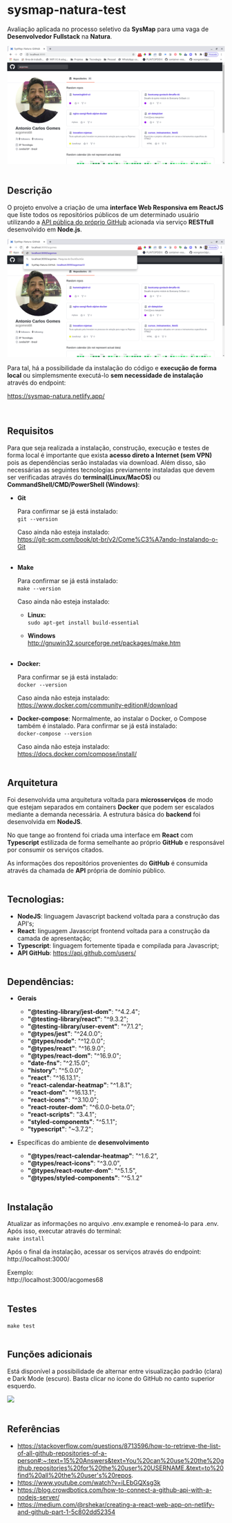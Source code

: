 # sysmap-natura-test
Avaliação aplicada no processo seletivo da **SysMap** para uma vaga de **Desenvolvedor Fullstack** na **Natura**.

![](public/busca-barra-pesquisa.png)
<br /><br />

## Descrição
O projeto envolve a criação de uma **interface Web Responsiva em ReactJS** que liste todos os repositórios públicos de um determinado usuário utilizando a [API pública do próprio GitHub](https://docs.github.com/en/rest) acionada via serviço **RESTfull** desenvolvido em **Node.js**.

![](public/busca-barra-endereco.png)

Para tal, há a possibilidade da instalação do código e **execução de forma local** ou simplemsmente executá-lo **sem necessidade de instalação** através do endpoint:

https://sysmap-natura.netlify.app/

<br />

## Requisitos
Para que seja realizada a instalação, construção, execução e testes de forma local é importante que exista **acesso direto a Internet (sem VPN)** pois as dependências serão instaladas via download. Além disso, são necessárias as seguintes tecnologias previamente instaladas que devem ser verificadas através do **terminal(Linux/MacOS)** ou **CommandShell/CMD/PowerShell (Windows)**:

- **Git**

    Para confirmar se já está instalado:<br />
```git --version```

    Caso ainda não esteja instalado:<br />
https://git-scm.com/book/pt-br/v2/Come%C3%A7ando-Instalando-o-Git
<br /><br />

- **Make**

    Para confirmar se já está instalado:<br />
    ```make --version```

    Caso ainda não esteja instalado:<br />

    - **Linux:**<br />
```sudo apt-get install build-essential```

    - **Windows**<br />
http://gnuwin32.sourceforge.net/packages/make.htm
<br /><br />

- **Docker:**

    Para confirmar se já está instalado:<br />
```docker --version```

    Caso ainda não esteja instalado:<br />
https://www.docker.com/community-edition#/download


- **Docker-compose**:
Normalmente, ao instalar o Docker, o Compose também é instalado. Para confirmar se já está instalado:<br />
```docker-compose --version```

    Caso ainda não esteja instalado:<br />
https://docs.docker.com/compose/install/
<br /><br />

## Arquitetura
Foi desenvolvida uma arquitetura voltada para **microsserviços** de modo que estejam separados em containers **Docker** que podem ser escalados mediante a demanda necessária. A estrutura básica do **backend** foi desenvolvida em **NodeJS**.

No que tange ao frontend foi criada uma interface em **React** com **Typescript** estilizada de forma semelhante ao próprio **GitHub** e responsável por consumir os serviços citados.

As informações dos repositórios provenientes do **GitHub** é consumida através da chamada de **API** própria de domínio público.
<br /><br />

## Tecnologias:
- **NodeJS**: linguagem Javascript backend voltada para a construção das API's;
- **React**: linguagem Javascript frontend voltada para a construção da camada de apresentação;
- **Typescript**: linguagem fortemente tipada e compilada para Javascript;
- **API GitHub**: https://api.github.com/users/
<br /><br />

## Dependências:
- **Gerais**
    - **"@testing-library/jest-dom"**: "^4.2.4";
    - **"@testing-library/react"**: "^9.3.2";
    - **"@testing-library/user-event"**: "^7.1.2";
    - **"@types/jest"**: "^24.0.0";
    - **"@types/node"**: "^12.0.0";
    - **"@types/react"**: "^16.9.0";
    - **"@types/react-dom"**: "^16.9.0";
    - **"date-fns"**: "^2.15.0";
    - **"history"**: "^5.0.0";
    - **"react"**: "^16.13.1";
    - **"react-calendar-heatmap"**: "^1.8.1";
    - **"react-dom"**: "^16.13.1";
    - **"react-icons"**: "^3.10.0";
    - **"react-router-dom"**: "^6.0.0-beta.0";
    - **"react-scripts"**: "3.4.1";
    - **"styled-components"**: "^5.1.1";
    - **"typescript"**: "~3.7.2";

- Específicas do ambiente de **desenvolvimento**
    - **"@types/react-calendar-heatmap"**: "^1.6.2",
    - **"@types/react-icons"**: "^3.0.0",
    - **"@types/react-router-dom"**: "^5.1.5",
    - **"@types/styled-components"**: "^5.1.2"
<br /><br />

## Instalação

Atualizar as informações no arquivo .env.example e renomeá-lo para .env. Após isso, executar através do terminal:<br />
```make install```<br />

Após o final da instalação, acessar os serviços através do endpoint:<br />
http://localhost:3000/

Exemplo:<br />
http://localhost:3000/acgomes68
<br /><br />

## Testes
```make test```
<br /><br />

## Funções adicionais
Está disponível a possibilidade de alternar entre visualização padrão (clara) e Dark Mode (escuro). Basta clicar no ícone do GitHub no canto superior esquerdo.

![](public/dark-mode.png)
<br /><br />


## Referências
- https://stackoverflow.com/questions/8713596/how-to-retrieve-the-list-of-all-github-repositories-of-a-person#:~:text=15%20Answers&text=You%20can%20use%20the%20github,repositories%20for%20the%20user%20USERNAME.&text=to%20find%20all%20the%20user's%20repos.
- https://www.youtube.com/watch?v=iLEbGQXsg3k
- https://blog.crowdbotics.com/how-to-connect-a-github-api-with-a-nodejs-server/
- https://medium.com/@rshekar/creating-a-react-web-app-on-netlify-and-github-part-1-5c802dd52354
